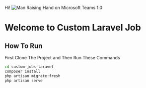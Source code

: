 Hi! ![Man Raising Hand on Microsoft Teams 1.0](https://em-content.zobj.net/source/microsoft-teams/337/man-raising-hand_1f64b-200d-2642-fe0f.png)

# Welcome to Custom Laravel Job

## How To Run

First Clone The Project and Then Run These Commands

```bash
cd custom-jobs-laravel
composer install
php artisan migrate:fresh
php artisan serve
```
